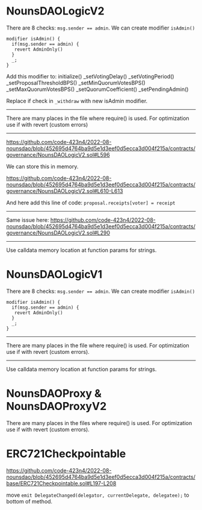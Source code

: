 # NounsDAOLogicV2
There are 8 checks: `msg.sender == admin`. We can create modifier `isAdmin()`


    modifier isAdmin() {
      if(msg.sender == admin) {
       revert AdminOnly()
      }
      _;
    } 

Add this modifier to: 
initialize()
_setVotingDelay()
_setVotingPeriod()
_setProposalThresholdBPS()
_setMinQuorumVotesBPS()
_setMaxQuorumVotesBPS()
_setQuorumCoefficient()
_setPendingAdmin()

Replace if check in `_withdraw` with new isAdmin modifier.

---------

There are many places in the file where require() is used. For optimization use if with revert (custom errors)

---------

https://github.com/code-423n4/2022-08-nounsdao/blob/452695d4764ba9d5e1d3eef0d5ecca3d004f215a/contracts/governance/NounsDAOLogicV2.sol#L596

We can store this in memory.

https://github.com/code-423n4/2022-08-nounsdao/blob/452695d4764ba9d5e1d3eef0d5ecca3d004f215a/contracts/governance/NounsDAOLogicV2.sol#L610-L613

And here add this line of code: `proposal.receipts[voter] = receipt`

-------
Same issue here: 
https://github.com/code-423n4/2022-08-nounsdao/blob/452695d4764ba9d5e1d3eef0d5ecca3d004f215a/contracts/governance/NounsDAOLogicV2.sol#L290

-------

Use calldata memory location at function params for strings.

# NounsDAOLogicV1

There are 8 checks: `msg.sender == admin`. We can create modifier `isAdmin()`


    modifier isAdmin() {
      if(msg.sender == admin) {
       revert AdminOnly()
      }
      _;
    } 

---------

There are many places in the file where require() is used. For optimization use if with revert (custom errors).

-------

Use calldata memory location at function params for strings.


# NounsDAOProxy & NounsDAOProxyV2

There are many places in the files where require() is used. For optimization use if with revert (custom errors).

# ERC721Checkpointable

https://github.com/code-423n4/2022-08-nounsdao/blob/452695d4764ba9d5e1d3eef0d5ecca3d004f215a/contracts/base/ERC721Checkpointable.sol#L197-L208

move `emit DelegateChanged(delegator, currentDelegate, delegatee);` to bottom of method.


